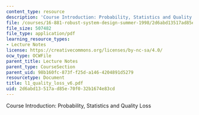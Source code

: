 ```yaml
---
content_type: resource
description: 'Course Introduction: Probability, Statistics and Quality Loss'
file: /courses/16-881-robust-system-design-summer-1998/2d6abd13517ad85e70f032b1674e83cd_l1_quality_loss_v6.pdf
file_size: 507482
file_type: application/pdf
learning_resource_types:
- Lecture Notes
license: https://creativecommons.org/licenses/by-nc-sa/4.0/
ocw_type: OCWFile
parent_title: Lecture Notes
parent_type: CourseSection
parent_uid: 98b160fc-873f-f25d-a146-4204891d5279
resourcetype: Document
title: l1_quality_loss_v6.pdf
uid: 2d6abd13-517a-d85e-70f0-32b1674e83cd
---
```

Course Introduction: Probability, Statistics and Quality Loss